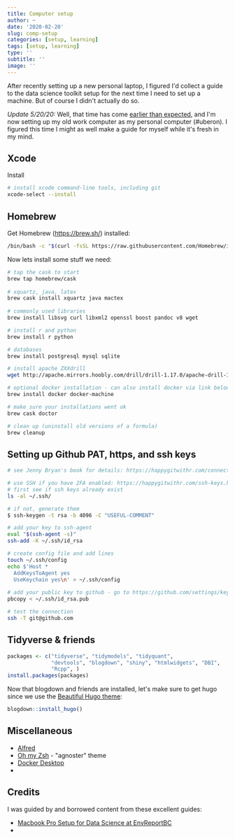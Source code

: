 ```yaml
---
title: Computer setup
author: ~
date: '2020-02-20'
slug: comp-setup
categories: [setup, learning]
tags: [setup, learning]
type: ''
subtitle: ''
image: ''
---
```


After recently setting up a new personal laptop, I figured I'd collect a guide to the data science toolkit setup for the next time I need to set up a machine. But of course I didn't actually do so. 

_Update 5/20/20:_ Well, that time has come [earlier than expected](https://www.linkedin.com/feed/update/urn:li:activity:6668310718225489920/), and I'm now setting up my old work computer as my personal computer (#uberon). I figured this time I might as well make a guide for myself while it's fresh in my mind.

## Xcode
Install 
```sh
# install xcode command-line tools, including git
xcode-select --install
```

## Homebrew
Get Homebrew (https://brew.sh/) installed:

```sh
/bin/bash -c "$(curl -fsSL https://raw.githubusercontent.com/Homebrew/install/master/install.sh)"
```

Now lets install some stuff we need:
```sh
# tap the cask to start
brew tap homebrew/cask
 
# xquartz, java, latex 
brew cask install xquartz java mactex
 
# commonly used libraries
brew install libsvg curl libxml2 openssl boost pandoc v8 wget

# install r and python
brew install r python

# databases
brew install postgresql mysql sqlite

# install apache ZXXdrill 
wget http://apache.mirrors.hoobly.com/drill/drill-1.17.0/apache-drill-1.17.0.tar.gz

# optional docker installation - can also install docker via link below 
brew install docker docker-machine

# make sure your installations went ok
brew cask doctor 

# clean up (uninstall old versions of a formula)
brew cleanup

```

## Setting up Github PAT, https, and ssh keys

```sh
# see Jenny Bryan's book for details: https://happygitwithr.com/connect-intro.html

# use SSH if you have 2FA enabled: https://happygitwithr.com/ssh-keys.html
# first see if ssh keys already exist
ls -al ~/.ssh/

# if not, generate them
$ ssh-keygen -t rsa -b 4096 -C "USEFUL-COMMENT"

# add your key to ssh-agent
eval "$(ssh-agent -s)"
ssh-add -K ~/.ssh/id_rsa

# create config file and add lines
touch ~/.ssh/config
echo $'Host *     
  AddKeysToAgent yes    
  UseKeychain yes\n' > ~/.ssh/config
  
# add your public key to github - go to https://github.com/settings/keys
pbcopy < ~/.ssh/id_rsa.pub

# test the connection 
ssh -T git@github.com

```



## Tidyverse & friends

```r
packages <- c("tidyverse", "tidymodels", "tidyquant", 
              "devtools", "blogdown", "shiny", "htmlwidgets", "DBI", 
              "Rcpp", )
install.packages(packages)
```

Now that blogdown and friends are installed, let's make sure to get hugo since we use the [Beautiful Hugo theme](https://themes.gohugo.io/beautifulhugo/):

```r 
blogdown::install_hugo()
```

## Miscellaneous

- [Alfred](https://www.alfredapp.com/)
- [Oh my Zsh](https://ohmyz.sh/) - "agnoster" theme
- [Docker Desktop](https://www.docker.com/products/docker-desktop)
- 

## Credits
I was guided by and borrowed content from these excellent guides:
- [Macbook Pro Setup for Data Science at EnvReportBC](https://github.com/bcgov/envreportutils/wiki/Macbook-Pro-Setup-for-Data-Science-at-EnvReportBC)
- 